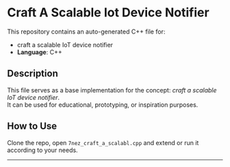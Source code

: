 # Craft A Scalable Iot Device Notifier

This repository contains an auto-generated C++ file for:

- craft a scalable IoT device notifier
- **Language**: C++

## Description

This file serves as a base implementation for the concept: *craft a scalable IoT device notifier*.  
It can be used for educational, prototyping, or inspiration purposes.

## How to Use

Clone the repo, open `7nez_craft_a_scalabl.cpp` and extend or run it according to your needs.

---


